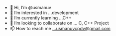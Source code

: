 - 👋 Hi, I’m @usmanuv
- 👀 I’m interested in ...development
- 🌱 I’m currently learning ...C++
- 💞️ I’m looking to collaborate on ... C, C++ Project
- 📫 How to reach me ...usmanuvcpdv@gmail.com

<!---
usmanuv/usmanuv is a ✨ special ✨ repository because its `README.md` (this file) appears on your GitHub profile.
You can click the Preview link to take a look at your changes.
--->
